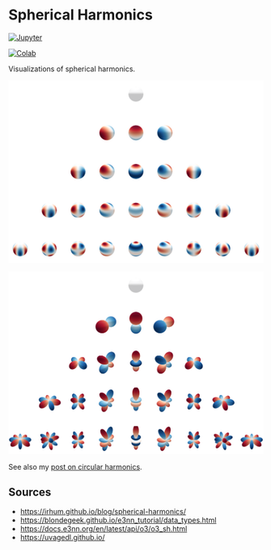 # Spherical Harmonics

[![Jupyter](https://img.shields.io/static/v1.svg?logo=jupyter&label=Jupyter&message=View%20On%20Github&color=lightgreen)](src/spherical_harmonics.ipynb)

[![Colab](https://colab.research.google.com/assets/colab-badge.svg)](https://colab.research.google.com/github/mkofinas/circular-harmonics/src/spherical_harmonics.ipynb)


Visualizations of spherical harmonics.

![Spherical Harmonics](img/sph_harmonics.svg)

![Glyph Spherical Harmonics](img/glyph_sph_harmonics.svg)


See also my [post on circular harmonics](https://github.com/mkofinas/circular-harmonics).

## Sources

- https://irhum.github.io/blog/spherical-harmonics/
- https://blondegeek.github.io/e3nn_tutorial/data_types.html
- https://docs.e3nn.org/en/latest/api/o3/o3_sh.html
- https://uvagedl.github.io/
